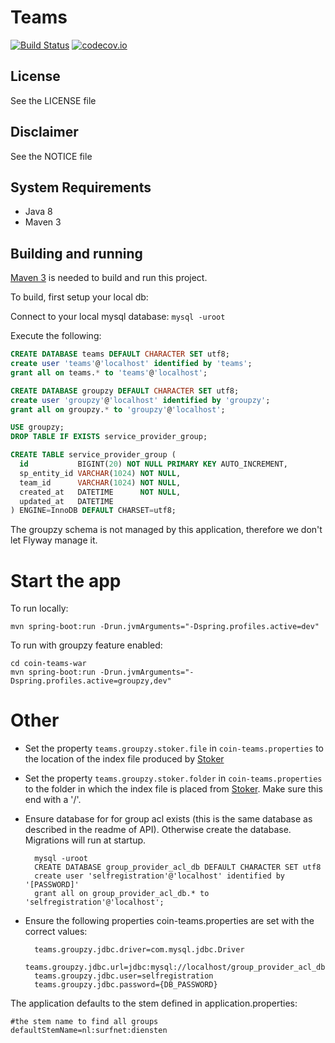 # Teams

[![Build Status](https://travis-ci.org/OpenConext/OpenConext-teams.svg)](https://travis-ci.org/OpenConext/OpenConext-teams)
[![codecov.io](https://codecov.io/github/OpenConext/OpenConext-teams/coverage.svg)](https://codecov.io/github/OpenConext/OpenConext-teams)

## License

See the LICENSE file

## Disclaimer

See the NOTICE file

## System Requirements

- Java 8
- Maven 3

## Building and running

[Maven 3](http://maven.apache.org) is needed to build and run this project.

To build, first setup your local db:

Connect to your local mysql database: `mysql -uroot`

Execute the following:

```sql
CREATE DATABASE teams DEFAULT CHARACTER SET utf8;
create user 'teams'@'localhost' identified by 'teams';
grant all on teams.* to 'teams'@'localhost';

CREATE DATABASE groupzy DEFAULT CHARACTER SET utf8;
create user 'groupzy'@'localhost' identified by 'groupzy';
grant all on groupzy.* to 'groupzy'@'localhost';

USE groupzy;
DROP TABLE IF EXISTS service_provider_group;

CREATE TABLE service_provider_group (
  id           BIGINT(20) NOT NULL PRIMARY KEY AUTO_INCREMENT,
  sp_entity_id VARCHAR(1024) NOT NULL,
  team_id      VARCHAR(1024) NOT NULL,
  created_at   DATETIME      NOT NULL,
  updated_at   DATETIME
) ENGINE=InnoDB DEFAULT CHARSET=utf8;

```

The groupzy schema is not managed by this application, therefore we don't let Flyway manage it.

# Start the app

To run locally:

`mvn spring-boot:run -Drun.jvmArguments="-Dspring.profiles.active=dev"`

To run with groupzy feature enabled:

    cd coin-teams-war
    mvn spring-boot:run -Drun.jvmArguments="-Dspring.profiles.active=groupzy,dev"

# Other

* Set the property ```teams.groupzy.stoker.file``` in ```coin-teams.properties``` to the location of the index file produced
by [Stoker](https://github.com/OpenConext/OpenConext-Stoker)
* Set the property ```teams.groupzy.stoker.folder``` in ```coin-teams.properties``` to the folder
    in which the index file is placed from [Stoker](https://github.com/OpenConext/OpenConext-Stoker). Make sure this
    end with a '/'.
* Ensure database for for group acl exists (this is the same database as described in the readme of API).
    Otherwise create the database. Migrations will run at startup.

        mysql -uroot
        CREATE DATABASE group_provider_acl_db DEFAULT CHARACTER SET utf8
        create user 'selfregistration'@'localhost' identified by '[PASSWORD]'
        grant all on group_provider_acl_db.* to 'selfregistration'@'localhost';

* Ensure the following properties coin-teams.properties are set with the correct values:

        teams.groupzy.jdbc.driver=com.mysql.jdbc.Driver
        teams.groupzy.jdbc.url=jdbc:mysql://localhost/group_provider_acl_db
        teams.groupzy.jdbc.user=selfregistration
        teams.groupzy.jdbc.password={DB_PASSWORD}

The application defaults to the stem defined in application.properties:

```
#the stem name to find all groups
defaultStemName=nl:surfnet:diensten
```

